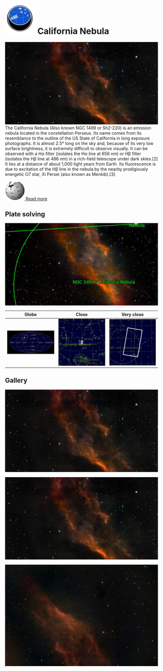 # ![](..//Imaging//Common/pyl-tiny.png) California Nebula
![IMG](..//Imaging//HD/California_Nebula+00+co.jpg)
The California Nebula (Also known NGC 1499 or Sh2-220) is an emission nebula located in the constellation Perseus. Its name comes from its resemblance to the outline of the US State of California in long exposure photographs. It is almost 2.5° long on the sky and, because of its very low surface brightness, it is extremely difficult to observe visually. It can be observed with a Hα filter (isolates the Hα line at 656 nm) or Hβ filter (isolates the Hβ line at 486 nm) in a rich-field telescope under dark skies.[2] It lies at a distance of about 1,000 light years from Earth. Its fluorescence is due to excitation of the Hβ line in the nebula by the nearby prodigiously energetic O7 star, Xi Persei (also known as Menkib).[3]

[![](..//Imaging//Common/Wikipedia.png) Read more](https://en.wikipedia.org/wiki/California_Nebula)
## Plate solving 


![IMG](..//Imaging//HD/California_Nebula_Annotated.jpg)


| Globe | Close | Very close |
| ----- | ----- | ----- |
|![IMG](..//Imaging//HD/California_Nebula_Globe.jpg) |![IMG](..//Imaging//HD/California_Nebula_Close.jpg) |![IMG](..//Imaging//HD/California_Nebula_Closer.jpg) |

## Gallery
![IMG](..//Imaging//HD/California_Nebula+00+co.jpg) 

![IMG](..//Imaging//HD/California_Nebula+01+co.jpg) 

![IMG](..//Imaging//HD/California_Nebula+02+co.jpg) 

